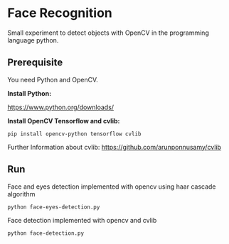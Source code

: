 # Face Recognition
Small experiment to detect objects with OpenCV in the programming language python.
## Prerequisite
You need Python and OpenCV.

**Install Python:**

https://www.python.org/downloads/

**Install OpenCV Tensorflow and cvlib:**
```console
pip install opencv-python tensorflow cvlib
```

Further Information about cvlib:
https://github.com/arunponnusamy/cvlib

## Run

Face and eyes detection implemented with opencv using haar cascade algorithm
```console
python face-eyes-detection.py
```

Face detection implemented with opencv and cvlib
```console
python face-detection.py
```
